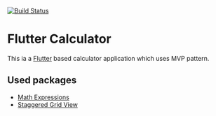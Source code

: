 [![Build Status](https://travis-ci.org/mobileappdevhm/calc-AndiAndreas.svg?branch=master)](https://travis-ci.org/mobileappdevhm/calc-AndiAndreas)

# Flutter Calculator

This ia a [Flutter](https://flutter.io/) based calculator application which uses MVP pattern.

## Used packages

- [Math Expressions](https://pub.dartlang.org/packages/math_expressions)
- [Staggered Grid View](https://pub.dartlang.org/packages/flutter_staggered_grid_view)

